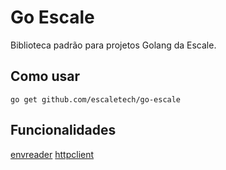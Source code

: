 # Go Escale

Biblioteca padrão para projetos Golang da Escale.

## Como usar
```
go get github.com/escaletech/go-escale
```

## Funcionalidades
[envreader](./docs/envreader.md)
[httpclient](./docs/httpclient.md)
